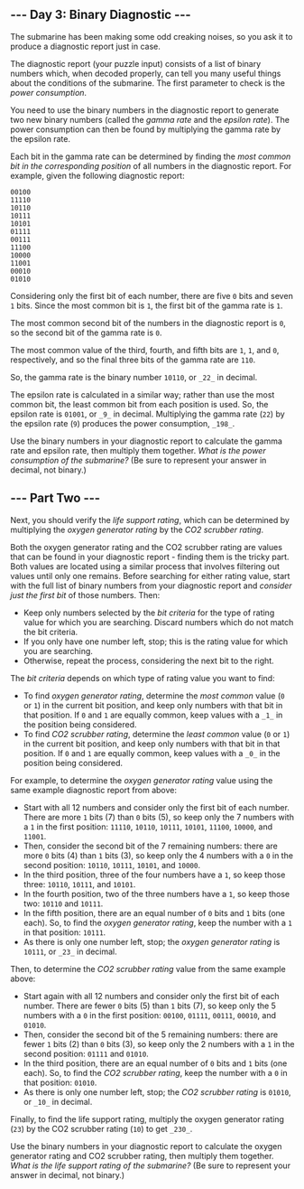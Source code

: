 ## \--- Day 3: Binary Diagnostic ---

The submarine has been making some odd creaking noises, so you ask it to produce a diagnostic report just in case.

The diagnostic report (your puzzle input) consists of a list of binary numbers which, when decoded properly, can tell
you many useful things about the conditions of the submarine. The first parameter to check is the _power consumption_.

You need to use the binary numbers in the diagnostic report to generate two new binary numbers (called the _gamma rate_
and the _epsilon rate_). The power consumption can then be found by multiplying the gamma rate by the epsilon rate.

Each bit in the gamma rate can be determined by finding the _most common bit in the corresponding position_ of all
numbers in the diagnostic report. For example, given the following diagnostic report:

```
00100
11110
10110
10111
10101
01111
00111
11100
10000
11001
00010
01010

```

Considering only the first bit of each number, there are five `0` bits and seven `1` bits. Since the most common bit is
`1`, the first bit of the gamma rate is `1`.

The most common second bit of the numbers in the diagnostic report is `0`, so the second bit of the gamma rate is `0`.

The most common value of the third, fourth, and fifth bits are `1`, `1`, and `0`, respectively, and so the final three
bits of the gamma rate are `110`.

So, the gamma rate is the binary number `10110`, or `_22_` in decimal.

The epsilon rate is calculated in a similar way; rather than use the most common bit, the least common bit from each
position is used. So, the epsilon rate is `01001`, or `_9_` in decimal. Multiplying the gamma rate (`22`) by the epsilon
rate (`9`) produces the power consumption, `_198_`.

Use the binary numbers in your diagnostic report to calculate the gamma rate and epsilon rate, then multiply them
together. _What is the power consumption of the submarine?_ (Be sure to represent your answer in decimal, not binary.)

## \--- Part Two ---

Next, you should verify the _life support rating_, which can be determined by multiplying the _oxygen generator rating_
by the _CO2 scrubber rating_.

Both the oxygen generator rating and the CO2 scrubber rating are values that can be found in your diagnostic report -
finding them is the tricky part. Both values are located using a similar process that involves filtering out values
until only one remains. Before searching for either rating value, start with the full list of binary numbers from your
diagnostic report and _consider just the first bit_ of those numbers. Then:

- Keep only numbers selected by the _bit criteria_ for the type of rating value for which you are searching. Discard
  numbers which do not match the bit criteria.
- If you only have one number left, stop; this is the rating value for which you are searching.
- Otherwise, repeat the process, considering the next bit to the right.

The _bit criteria_ depends on which type of rating value you want to find:

- To find _oxygen generator rating_, determine the _most common_ value (`0` or `1`) in the current bit position, and
  keep only numbers with that bit in that position. If `0` and `1` are equally common, keep values with a `_1_` in the
  position being considered.
- To find _CO2 scrubber rating_, determine the _least common_ value (`0` or `1`) in the current bit position, and keep
  only numbers with that bit in that position. If `0` and `1` are equally common, keep values with a `_0_` in the
  position being considered.

For example, to determine the _oxygen generator rating_ value using the same example diagnostic report from above:

- Start with all 12 numbers and consider only the first bit of each number. There are more `1` bits (7) than `0` bits
  (5), so keep only the 7 numbers with a `1` in the first position: `11110`, `10110`, `10111`, `10101`, `11100`,
  `10000`, and `11001`.
- Then, consider the second bit of the 7 remaining numbers: there are more `0` bits (4) than `1` bits (3), so keep only
  the 4 numbers with a `0` in the second position: `10110`, `10111`, `10101`, and `10000`.
- In the third position, three of the four numbers have a `1`, so keep those three: `10110`, `10111`, and `10101`.
- In the fourth position, two of the three numbers have a `1`, so keep those two: `10110` and `10111`.
- In the fifth position, there are an equal number of `0` bits and `1` bits (one each). So, to find the _oxygen
  generator rating_, keep the number with a `1` in that position: `10111`.
- As there is only one number left, stop; the _oxygen generator rating_ is `10111`, or `_23_` in decimal.

Then, to determine the _CO2 scrubber rating_ value from the same example above:

- Start again with all 12 numbers and consider only the first bit of each number. There are fewer `0` bits (5) than `1`
  bits (7), so keep only the 5 numbers with a `0` in the first position: `00100`, `01111`, `00111`, `00010`, and
  `01010`.
- Then, consider the second bit of the 5 remaining numbers: there are fewer `1` bits (2) than `0` bits (3), so keep only
  the 2 numbers with a `1` in the second position: `01111` and `01010`.
- In the third position, there are an equal number of `0` bits and `1` bits (one each). So, to find the _CO2 scrubber
  rating_, keep the number with a `0` in that position: `01010`.
- As there is only one number left, stop; the _CO2 scrubber rating_ is `01010`, or `_10_` in decimal.

Finally, to find the life support rating, multiply the oxygen generator rating (`23`) by the CO2 scrubber rating (`10`)
to get `_230_`.

Use the binary numbers in your diagnostic report to calculate the oxygen generator rating and CO2 scrubber rating, then
multiply them together. _What is the life support rating of the submarine?_ (Be sure to represent your answer in
decimal, not binary.)
